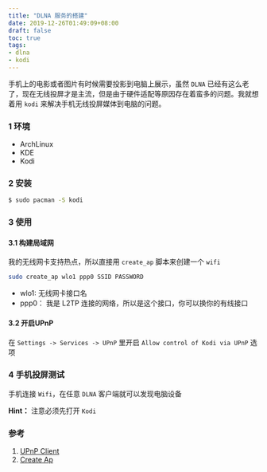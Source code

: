 ```yaml
---
title: "DLNA 服务的搭建"
date: 2019-12-26T01:49:09+08:00
draft: false
toc: true
tags: 
- dlna
- kodi
---
```


手机上的电影或者图片有时候需要投影到电脑上展示，虽然 `DLNA` 已经有这么老了，现在无线投屏才是主流，但是由于硬件适配等原因存在着蛮多的问题。我就想着用 `kodi` 来解决手机无线投屏媒体到电脑的问题。
<!--more-->

### 1 环境

- ArchLinux
- KDE
- Kodi

### 2 安装

```bash
$ sudo pacman -S kodi
```

### 3 使用

#### 3.1 构建局域网

我的无线网卡支持热点，所以直接用 `create_ap` 脚本来创建一个 `wifi`

```bash
sudo create_ap wlo1 ppp0 SSID PASSWORD
```

- wlo1: 无线网卡接口名
- ppp0： 我是 L2TP 连接的网络，所以是这个接口，你可以换你的有线接口

#### 3.2 开启UPnP

在 `Settings -> Services -> UPnP` 里开启 `Allow control of Kodi via UPnP` 选项

### 4 手机投屏测试

手机连接 `Wifi`，在任意 `DLNA` 客户端就可以发现电脑设备

**Hint：** 注意必须先打开 `Kodi`

### 参考

1. [UPnP Client](https://kodi.wiki/view/UPnP/Client)
2. [Create Ap](https://github.com/oblique/create_ap)